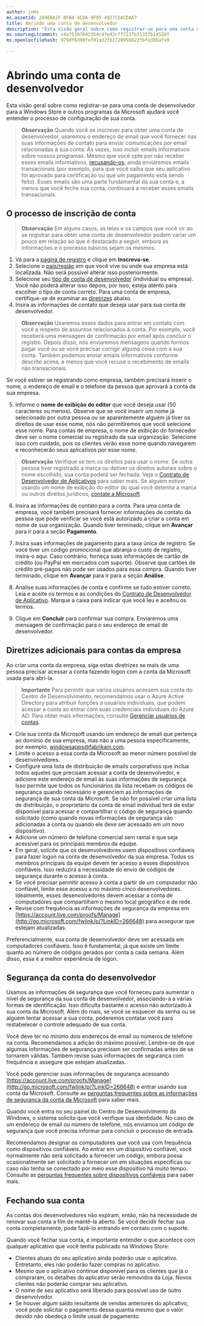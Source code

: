 ```yaml
---
author: jnHs
ms.assetid: 284EBA1F-BFB4-4CDA-9F05-4927CDACDAA7
title: Abrindo uma conta de desenvolvedor
description: "Esta visão geral sobre como registrar-se para uma conta de desenvolvedor para a Windows Store e outros programas da Microsoft ajudará você entender o processo de configuração de sua conta."
ms.sourcegitcommit: c4a753b7642354c4fe42cff721fb21337b14528f
ms.openlocfilehash: 979df6390fef01a32fb1728956622fbfe38bafa9

---
```

# Abrindo uma conta de desenvolvedor

Esta visão geral sobre como registrar-se para uma conta de desenvolvedor para a Windows Store e outros programas da Microsoft ajudará você entender o processo de configuração de sua conta.

> **Observação**  Quando você se inscrever para obter uma conta de desenvolvedor, usaremos o endereço de email que você fornecer nas suas informações de contato para enviar comunicações por email relacionadas à sua conta. Às vezes, isso incluir emails informativos sobre nossos programas. Mesmo que você opte por não receber esses emails informativos, [recusando-os](http://go.microsoft.com/fwlink/p/?LinkId=533280), ainda enviaremos emails transacionais (por exemplo, para que você saiba que seu aplicativo foi aprovado para certificação ou que um pagamento está sendo feito). Esses emails são uma parte fundamental da sua conta e, a menos que você feche sua conta, continuará a receber esses emails transacionais.

## O processo de inscrição de conta

> **Observação**  Em alguns casos, as telas e os campos que você vir ao se registrar para obter uma conta de desenvolvedor podem variar um pouco em relação ao que é destacado a seguir, embora as informações e o processo básicos sejam os mesmos.

1.  Vá para a [página de registro](http://go.microsoft.com/fwlink/p/?LinkId=615100) e clique em **Inscreva-se**.
2.  Selecione o [país/região](account-types-locations-and-fees.md#account-markets) em que você vive ou onde sua empresa está localizada. Não será possível alterar isso posteriormente.
3.  Selecione seu [tipo de conta de desenvolvedor](account-types-locations-and-fees.md) (individual ou empresa). Você não poderá alterar isso depois, por isso, esteja atento para escolher o tipo de conta correto. Para uma conta de empresa, certifique-se de examinar as [diretrizes](#additional-guidelines-for-company-accounts) abaixo.
4.  Insira as informações de contato que deseja usar para sua conta de desenvolvedor.

  > **Observação**  Usaremos esses dados para entrar em contato com você a respeito de assuntos relacionados à conta. Por exemplo, você receberá uma mensagem de confirmação por email após concluir o registro. Depois disso, nós enviaremos mensagens quando formos pagar você ou se você precisar corrigir alguma coisa com a sua conta. Também podemos enviar emails informativos conforme descrito acima, a menos que você recuse o recebimento de emails não transacionais.

   Se você estiver se registrando como empresa, também precisará inserir o nome, o endereço de email e o telefone da pessoa que aprovará a conta da sua empresa.

5.  Informe o **nome de exibição do editor** que você deseja usar (50 caracteres ou menos). Observe que se você inserir um nome já selecionado por outra pessoa ou se aparentemente alguém já tiver os direitos de usar esse nome, nós não permitiremos que você selecione esse nome. Para contas de empresa, o nome de exibição do fornecedor deve ser o nome comercial ou registrado da sua organização. Selecione isso com cuidado, pois os clientes verão esse nome quando navegarem e reconhecerão seus aplicativos por esse nome.

  >  **Observação**  Verifique se tem os direitos para usar o nome. Se outra pessoa tiver registrado a marca ou detiver os direitos autorais sobre o nome escolhido, sua conta poderá ser fechada. Veja o [Contrato de Desenvolvedor de Aplicativos](https://msdn.microsoft.com/library/windows/apps/Hh694058) para saber mais. Se alguém estiver usando um nome de exibição do editor do qual você detenha a marca ou outros direitos jurídicos, [contate a Microsoft](http://go.microsoft.com/fwlink/p/?LinkId=233777).    

6.  Insira as informações de contato para a conta. Para uma conta de empresa, você também precisará fornecer informações de contato da pessoa que pode verificar se você está autorizado a criar a conta em nome de sua organização. Quando tiver terminado, clique em **Avançar** para ir para a seção **Pagamento**.

7.  Insira suas informações de pagamento para a taxa única de registro. Se você tiver um código promocional que abranja o custo de registro, insira-o aqui. Caso contrário, forneça suas informações de cartão de crédito (ou PayPal em mercados com suporte). Observe que cartões de crédito pré-pagos não pode ser usados para essa compra. Quando tiver terminado, clique em **Avançar** para ir para a seção **Análise**.

8.  Analise suas informações de conta e confirme se tudo estiver correto. Leia e aceite os termos e as condições do [Contrato de Desenvolvedor de Aplicativo](https://msdn.microsoft.com/library/windows/apps/Hh694058). Marque a caixa para indicar que você leu e aceitou os termos.

9.  Clique em **Concluir** para confirmar sua compra. Enviaremos uma mensagem de confirmação para o seu endereço de email de desenvolvedor.

## Diretrizes adicionais para contas da empresa

Ao criar uma conta da empresa, siga estas diretrizes se mais de uma pessoa precisar acessar a conta fazendo logon com a conta da Microsoft usada para abri-la. 

> **Importante** Para permitir que vários usuários acessem sua conta do Centro de Desenvolvimento, recomendamos usar o Azure Active Directory para atribuir funções a usuários individuais, que podem acessar a conta ao entrar com suas credenciais individuais do Azure AD. Para obter mais informações, consulte [Gerenciar usuários de contas](manage-account-users.md).

-   Crie sua conta da Microsoft usando um endereço de email que pertença ao domínio de sua empresa, mas não a uma pessoa especificamente, por exemplo, windowsapps@fabrikam.com.
-   Limite o acesso a essa conta da Microsoft ao menor número possível de desenvolvedores.
-   Configure uma lista de distribuição de emails corporativos que inclua todos aqueles que precisam acessar a conta de desenvolvedor, e adicione este endereço de email às suas informações de segurança. Isso permite que todos os funcionários da lista recebam os códigos de segurança quando necessário e gerenciem as informações de segurança de sua conta da Microsoft. Se não for possível criar uma lista de distribuição, o proprietário da conta de email individual terá de estar disponível para acessar e compartilhar o código de segurança quando solicitado (como quando novas informações de segurança são adicionadas à conta ou quando ele deve ser acessado em um novo dispositivo).
-   Adicione um número de telefone comercial sem ramal e que seja acessível para os principais membros da equipe.
-   Em geral, solicite que os desenvolvedores usem dispositivos confiáveis para fazer logon na conta de desenvolvedor da sua empresa. Todos os membros principais da equipe devem ter acesso a esses dispositivos confiáveis. Isso reduzirá a necessidade do envio de códigos de segurança durante o acesso à conta.
-   Se você precisar permitir acesso à conta a partir de um computador não confiável, limite esse acesso a no máximo cinco desenvolvedores. Idealmente, esses desenvolvedores devem acessar a conta de computadores que compartilham o mesmo local geográfico e de rede.
-   Revise com frequência as informações de segurança da empresa em [https://account.live.com/proofs/Manage](http://go.microsoft.com/fwlink/p/?LinkID=266648) para assegurar que estejam atualizadas.

Preferencialmente, sua conta de desenvolvedor deve ser acessada em computadores confiáveis. Isso é fundamental, já que existe um limite quanto ao número de códigos gerados por conta a cada semana. Além disso, essa é a melhor experiência de logon.

## Segurança da conta do desenvolvedor

Usamos as informações de segurança que você forneceu para aumentar o nível de segurança da sua conta de desenvolvedor, associando-a a várias formas de identificação. Isso dificulta bastante o acesso não autorizado à sua conta da Microsoft. Além do mais, se você se esquecer da senha ou se alguém tentar acessar a sua conta, poderemos contatar você para restabelecer o controle adequado de sua conta.

Você deve ter no mínimo dois endereços de email ou números de telefone na conta. Recomendamos a adição do máximo possível. Lembre-se de que algumas informações de segurança precisam ser confirmadas antes de se tornarem válidas. Também revise suas informações de segurança com frequência e assegure que estejam atualizadas.

Você pode gerenciar suas informações de segurança acessando [https://account.live.com/proofs/Manage](http://go.microsoft.com/fwlink/p/?LinkID=266648) e entrar usando sua conta da Microsoft. Consulte as [perguntas frequentes sobre as informações de segurança da conta da Microsoft](http://go.microsoft.com/fwlink/p/?LinkID=272177) para saber mais.

Quando você entra no seu painel do Centro de Desenvolvimento do Windows, o sistema solicita que você verifique sua identidade. No caso de um endereço de email ou número de telefone, nós enviamos um código de segurança que você precisa informar para concluir o processo de entrada.

Recomendamos designar os computadores que você usa com frequência como dispositivos confiáveis. Ao entrar em um dispositivo confiável, você normalmente não será solicitado a fornecer um código, embora possa ocasionalmente ser solicitado a fornecer um em situações específicas ou caso não tenha se conectado por meio esse dispositivo há muito tempo. Consulte as [perguntas frequentes sobre dispositivos confiáveis](http://go.microsoft.com/fwlink/p/?LinkID=331123) para saber mais.

## Fechando sua conta

As contas dos desenvolvedores não expiram, então, não há necessidade de renovar sua conta a fim de mantê-la aberto. Se você decidir fechar sua conta completamente, pode fazê-lo entrando em contato com o suporte.

Quando você fechar sua conta, é importante entender o que acontece com qualquer aplicativo que você tenha publicado na Windows Store:

-   Clientes atuais do seu aplicativo ainda poderão usar o aplicativo. Entretanto, eles não poderão fazer compras no aplicativo.
-   Mesmo que o aplicativo continue disponível para os clientes que já o compraram, os detalhes do aplicativo serão removidos da Loja. Novos clientes não poderão comprar seu aplicativo.
-   O nome de seu aplicativo será liberado para possível uso de outro desenvolvedor.
-   Se houver algum saldo resultante de vendas anteriores do aplicativo, você pode solicitar o pagamento dessa quantia mesmo que o valor devido não obedeça o limite usual de pagamento.





<!--HONumber=Jun16_HO4-->


